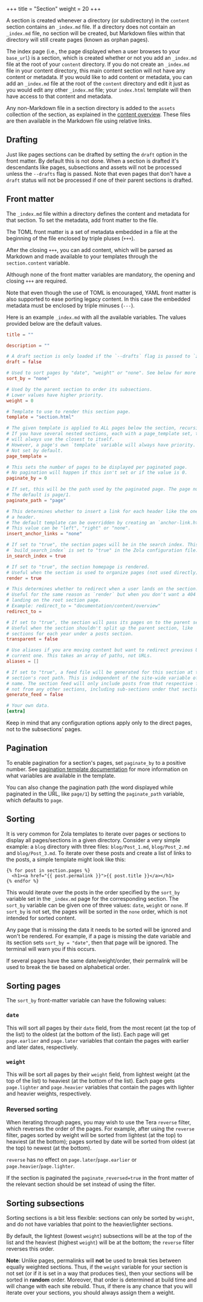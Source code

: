 +++
title = "Section"
weight = 20
+++

A section is created whenever a directory (or subdirectory) in the `content` section contains an
`_index.md` file.  If a directory does not contain an `_index.md` file, no section will be
created, but Markdown files within that directory will still create pages (known as orphan pages).

The index page (i.e., the page displayed when a user browses to your `base_url`) is a section,
which is created whether or not you add an `_index.md` file at the root of your `content` directory.
If you do not create an `_index.md` file in your content directory, this main content section will
not have any content or metadata.  If you would like to add content or metadata, you can add an
`_index.md` file at the root of the `content` directory and edit it just as you would edit any other
`_index.md` file; your `index.html` template will then have access to that content and metadata.

Any non-Markdown file in a section directory is added to the `assets` collection of the section, as explained in the
[content overview](@/content/overview.md#asset-colocation). These files are then available in the
Markdown file using relative links.

## Drafting
Just like pages sections can be drafted by setting the `draft` option in the front matter. By default this is not done. When a section is drafted it's descendants like pages, subsections and assets will not be processed unless the `--drafts` flag is passed. Note that even pages that don't have a `draft` status will not be processed if one of their parent sections is drafted. 

## Front matter

The `_index.md` file within a directory defines the content and metadata for that section.  To set
the metadata, add front matter to the file.

The TOML front matter is a set of metadata embedded in a file at the beginning of the file enclosed by triple pluses (`+++`).

After the closing `+++`, you can add content, which will be parsed as Markdown and made available
to your templates through the `section.content` variable.

Although none of the front matter variables are mandatory, the opening and closing `+++` are required.

Note that even though the use of TOML is encouraged, YAML front matter is also supported to ease porting
legacy content. In this case the embedded metadata must be enclosed by triple minuses (`---`).

Here is an example `_index.md` with all the available variables. The values provided below are the
default values.


```toml
title = ""

description = ""

# A draft section is only loaded if the `--drafts` flag is passed to `zola build`, `zola serve` or `zola check`.
draft = false

# Used to sort pages by "date", "weight" or "none". See below for more information.
sort_by = "none"

# Used by the parent section to order its subsections.
# Lower values have higher priority.
weight = 0

# Template to use to render this section page.
template = "section.html"

# The given template is applied to ALL pages below the section, recursively.
# If you have several nested sections, each with a page_template set, the page
# will always use the closest to itself.
# However, a page's own `template` variable will always have priority.
# Not set by default.
page_template =

# This sets the number of pages to be displayed per paginated page.
# No pagination will happen if this isn't set or if the value is 0.
paginate_by = 0

# If set, this will be the path used by the paginated page. The page number will be appended after this path.
# The default is page/1.
paginate_path = "page"

# This determines whether to insert a link for each header like the ones you can see on this site if you hover over
# a header.
# The default template can be overridden by creating an `anchor-link.html` file in the `templates` directory.
# This value can be "left", "right" or "none".
insert_anchor_links = "none"

# If set to "true", the section pages will be in the search index. This is only used if
# `build_search_index` is set to "true" in the Zola configuration file.
in_search_index = true

# If set to "true", the section homepage is rendered.
# Useful when the section is used to organize pages (not used directly).
render = true

# This determines whether to redirect when a user lands on the section. Defaults to not being set.
# Useful for the same reason as `render` but when you don't want a 404 when
# landing on the root section page.
# Example: redirect_to = "documentation/content/overview"
redirect_to = 

# If set to "true", the section will pass its pages on to the parent section. Defaults to `false`.
# Useful when the section shouldn't split up the parent section, like
# sections for each year under a posts section.
transparent = false

# Use aliases if you are moving content but want to redirect previous URLs to the
# current one. This takes an array of paths, not URLs.
aliases = []

# If set to "true", a feed file will be generated for this section at the
# section's root path. This is independent of the site-wide variable of the same
# name. The section feed will only include posts from that respective feed, and
# not from any other sections, including sub-sections under that section.
generate_feed = false

# Your own data.
[extra]
```

Keep in mind that any configuration options apply only to the direct pages, not to the subsections' pages.

## Pagination

To enable pagination for a section's pages, set `paginate_by` to a positive number. See
[pagination template documentation](@/templates/pagination.md) for more information
on what variables are available in the template.

You can also change the pagination path (the word displayed while paginated in the URL, like `page/1`)
by setting the `paginate_path` variable, which defaults to `page`.

## Sorting
It is very common for Zola templates to iterate over pages or sections
to display all pages/sections in a given directory.  Consider a very simple
example: a `blog` directory with three files: `blog/Post_1.md`,
`blog/Post_2.md` and `blog/Post_3.md`.  To iterate over these posts and
create a list of links to the posts, a simple template might look like this:

```j2
{% for post in section.pages %}
  <h1><a href="{{ post.permalink }}">{{ post.title }}</a></h1>
{% endfor %}
```

This would iterate over the posts in the order specified
by the `sort_by` variable set in the `_index.md` page for the corresponding
section.  The `sort_by` variable can be given one of three values: `date`,
`weight` or `none`.  If `sort_by` is not set, the pages will be
sorted in the `none` order, which is not intended for sorted content.

Any page that is missing the data it needs to be sorted will be ignored and
won't be rendered. For example, if a page is missing the date variable and its
section sets `sort_by = "date"`, then that page will be ignored.
The terminal will warn you if this occurs.

If several pages have the same date/weight/order, their permalink will be used
to break the tie based on alphabetical order.

## Sorting pages
The `sort_by` front-matter variable can have the following values:

### `date`
This will sort all pages by their `date` field, from the most recent (at the
top of the list) to the oldest (at the bottom of the list).  Each page will
get `page.earlier` and `page.later` variables that contain the pages with
earlier and later dates, respectively.

### `weight`
This will be sort all pages by their `weight` field, from lightest weight
(at the top of the list) to heaviest (at the bottom of the list).  Each
page gets `page.lighter` and `page.heavier` variables that contain the
pages with lighter and heavier weights, respectively.

### Reversed sorting
When iterating through pages, you may wish to use the Tera `reverse` filter,
which reverses the order of the pages.  For example, after using the `reverse` filter,
pages sorted by weight will be sorted from lightest (at the top) to heaviest
(at the bottom); pages sorted by date will be sorted from oldest (at the top)
to newest (at the bottom).

`reverse` has no effect on `page.later`/`page.earlier` or `page.heavier`/`page.lighter`.

If the section is paginated the `paginate_reversed=true` in the front matter of the relevant section should be set instead of using the filter. 

## Sorting subsections
Sorting sections is a bit less flexible: sections can only be sorted by `weight`,
and do not have variables that point to the heavier/lighter sections.

By default, the lightest (lowest `weight`) subsections will be at
the top of the list and the heaviest (highest `weight`) will be at the bottom;
the `reverse` filter reverses this order.

**Note**: Unlike pages, permalinks will **not** be used to break ties between
equally weighted sections. Thus, if the `weight` variable for your section is not set (or if it
is set in a way that produces ties), then your sections will be sorted in
**random** order. Moreover, that order is determined at build time and will
change with each site rebuild.  Thus, if there is any chance that you will
iterate over your sections, you should always assign them a weight.
